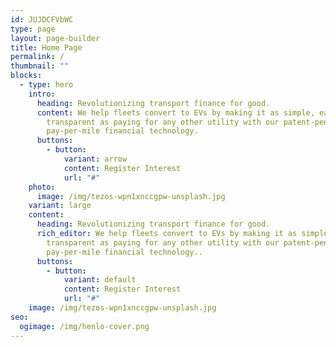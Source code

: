 ```yaml
---
id: JUJDCFVbWC
type: page
layout: page-builder
title: Home Page
permalink: /
thumbnail: ""
blocks:
  - type: hero
    intro:
      heading: Revolutionizing transport finance for good.
      content: We help fleets convert to EVs by making it as simple, easy and
        transparent as paying for any other utility with our patent-pending
        pay-per-mile financial technology.
      buttons:
        - button:
            variant: arrow
            content: Register Interest
            url: "#"
    photo:
      image: /img/tezos-wpn1xnccgpw-unsplash.jpg
    variant: large
    content:
      heading: Revolutionizing transport finance for good.
      rich_editor: We help fleets convert to EVs by making it as simple, easy and
        transparent as paying for any other utility with our patent-pending
        pay-per-mile financial technology..
      buttons:
        - button:
            variant: default
            content: Register Interest
            url: "#"
    image: /img/tezos-wpn1xnccgpw-unsplash.jpg
seo:
  ogimage: /img/henlo-cover.png
---
```


